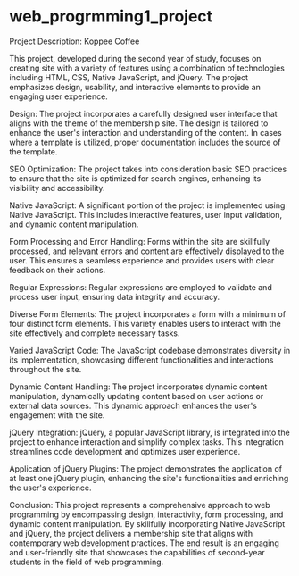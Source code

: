 # web_progrmming1_project

Project Description: Koppee Coffee

This project, developed during the second year of study, focuses on creating site with a variety of features using a combination of technologies including HTML, CSS, Native JavaScript, and jQuery. The project emphasizes design, usability, and interactive elements to provide an engaging user experience.

Design: The project incorporates a carefully designed user interface that aligns with the theme of the membership site. The design is tailored to enhance the user's interaction and understanding of the content. In cases where a template is utilized, proper documentation includes the source of the template.

SEO Optimization: The project takes into consideration basic SEO practices to ensure that the site is optimized for search engines, enhancing its visibility and accessibility.

Native JavaScript: A significant portion of the project is implemented using Native JavaScript. This includes interactive features, user input validation, and dynamic content manipulation.

Form Processing and Error Handling: Forms within the site are skillfully processed, and relevant errors and content are effectively displayed to the user. This ensures a seamless experience and provides users with clear feedback on their actions.

Regular Expressions: Regular expressions are employed to validate and process user input, ensuring data integrity and accuracy.

Diverse Form Elements: The project incorporates a form with a minimum of four distinct form elements. This variety enables users to interact with the site effectively and complete necessary tasks.

Varied JavaScript Code: The JavaScript codebase demonstrates diversity in its implementation, showcasing different functionalities and interactions throughout the site.

Dynamic Content Handling: The project incorporates dynamic content manipulation, dynamically updating content based on user actions or external data sources. This dynamic approach enhances the user's engagement with the site.

jQuery Integration: jQuery, a popular JavaScript library, is integrated into the project to enhance interaction and simplify complex tasks. This integration streamlines code development and optimizes user experience.

Application of jQuery Plugins: The project demonstrates the application of at least one jQuery plugin, enhancing the site's functionalities and enriching the user's experience.

Conclusion: This project represents a comprehensive approach to web programming by encompassing design, interactivity, form processing, and dynamic content manipulation. By skillfully incorporating Native JavaScript and jQuery, the project delivers a membership site that aligns with contemporary web development practices. The end result is an engaging and user-friendly site that showcases the capabilities of second-year students in the field of web programming.

